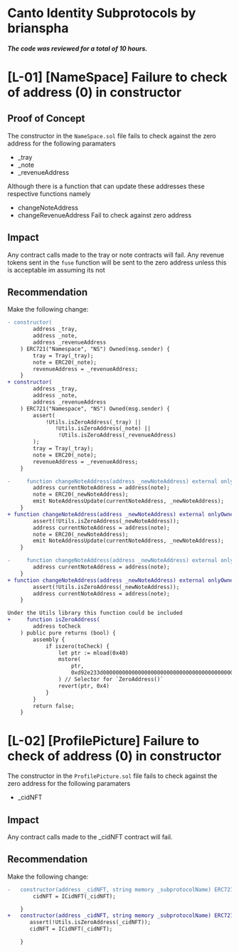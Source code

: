 # Canto Identity Subprotocols by brianspha

##### The code was reviewed for a total of 10 hours.

# [L-01] [NameSpace] Failure to check of address (0) in constructor

## Proof of Concept

The constructor in the `NameSpace.sol` file fails to check against the zero address for the following paramaters

- \_tray
- \_note
- \_revenueAddress

Although there is a function that can update these addresses these respective functions namely

- changeNoteAddress
- changeRevenueAddress
  Fail to check against zero address

## Impact

Any contract calls made to the tray or note contracts will fail. Any revenue tokens sent in the `fuse` function will be sent to the zero address unless this is acceptable im assuming its not

## Recommendation

Make the following change:

```diff
- constructor(
        address _tray,
        address _note,
        address _revenueAddress
    ) ERC721("Namespace", "NS") Owned(msg.sender) {
        tray = Tray(_tray);
        note = ERC20(_note);
        revenueAddress = _revenueAddress;
    }
+ constructor(
        address _tray,
        address _note,
        address _revenueAddress
    ) ERC721("Namespace", "NS") Owned(msg.sender) {
        assert(
            !Utils.isZeroAddress(_tray) ||
               !Utils.isZeroAddress(_note) ||
                !Utils.isZeroAddress(_revenueAddress)
        );
        tray = Tray(_tray);
        note = ERC20(_note);
        revenueAddress = _revenueAddress;
    }

```

```diff
-     function changeNoteAddress(address _newNoteAddress) external onlyOwner {
        address currentNoteAddress = address(note);
        note = ERC20(_newNoteAddress);
        emit NoteAddressUpdate(currentNoteAddress, _newNoteAddress);
    }
+ function changeNoteAddress(address _newNoteAddress) external onlyOwner {
        assert(!Utils.isZeroAddress(_newNoteAddress));
        address currentNoteAddress = address(note);
        note = ERC20(_newNoteAddress);
        emit NoteAddressUpdate(currentNoteAddress, _newNoteAddress);
    }
```

```diff
-     function changeNoteAddress(address _newNoteAddress) external onlyOwner {
        address currentNoteAddress = address(note);
    }
+ function changeNoteAddress(address _newNoteAddress) external onlyOwner {
        assert(!Utils.isZeroAddress(_newNoteAddress));
        address currentNoteAddress = address(note);
    }
```

```diff
Under the Utils library this function could be included
+     function isZeroAddress(
        address toCheck
    ) public pure returns (bool) {
        assembly {
            if iszero(toCheck) {
                let ptr := mload(0x40)
                mstore(
                    ptr,
                    0xd92e233d00000000000000000000000000000000000000000000000000000000
                ) // Selector for `ZeroAddress()`
                revert(ptr, 0x4)
            }
        }
        return false;
    }
```

# [L-02] [ProfilePicture] Failure to check of address (0) in constructor

The constructor in the `ProfilePicture.sol` file fails to check against the zero address for the following paramaters

- \_cidNFT

## Impact

Any contract calls made to the \_cidNFT contract will fail.

## Recommendation

Make the following change:

```diff
-   constructor(address _cidNFT, string memory _subprotocolName) ERC721("Profile Picture", "PFP") {
        cidNFT = ICidNFT(_cidNFT);

    }
+   constructor(address _cidNFT, string memory _subprotocolName) ERC721("Profile Picture", "PFP") {
       assert(!Utils.isZeroAddress(_cidNFT));
       cidNFT = ICidNFT(_cidNFT);

    }

```
